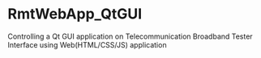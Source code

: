 # RmtWebApp_QtGUI
Controlling a Qt GUI application on Telecommunication Broadband Tester Interface using Web(HTML/CSS/JS) application
